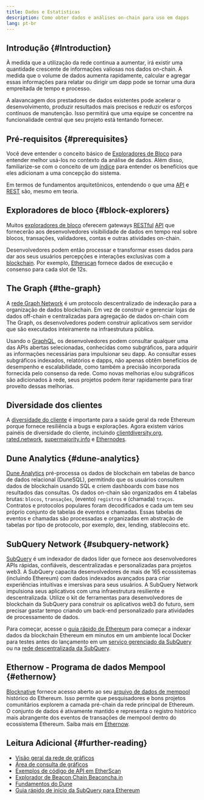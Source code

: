 ```yaml
---
title: Dados e Estatísticas
description: Como obter dados e análises on-chain para uso em dapps
lang: pt-br
---
```


## Introdução {#Introduction}

À medida que a utilização da rede continua a aumentar, irá existir uma quantidade crescente de informações valiosas nos dados on-chain. À medida que o volume de dados aumenta rapidamente, calcular e agregar essas informações para relatar ou dirigir um dapp pode se tornar uma dura empreitada de tempo e processo.

A alavancagem dos prestadores de dados existentes pode acelerar o desenvolvimento, produzir resultados mais precisos e reduzir os esforços contínuos de manutenção. Isso permitirá que uma equipe se concentre na funcionalidade central que seu projeto está tentando fornecer.

## Pré-requisitos {#prerequisites}

Você deve entender o conceito básico de [Exploradores de Bloco](/developers/docs/data-and-analytics/block-explorers/) para entender melhor usá-los no contexto da análise de dados. Além disso, familiarize-se com o conceito de um [índice](/glossary/#index) para entender os benefícios que eles adicionam a uma concepção do sistema.

Em termos de fundamentos arquitetônicos, entendendo o que uma [API](https://www.wikipedia.org/wiki/API) e [REST](https://www.wikipedia.org/wiki/Representational_state_transfer) são, mesmo em teoria.

## Exploradores de bloco {#block-explorers}

Muitos [exploradores de bloco](/developers/docs/data-and-analytics/block-explorers/) oferecem gateways [RESTful](https://www.wikipedia.org/wiki/Representational_state_transfer) [API](https://www.wikipedia.org/wiki/API) que fornecerão aos desenvolvedores visibilidade de dados em tempo real sobre blocos, transações, validadores, contas e outras atividades on-chain.

Desenvolvedores podem então processar e transformar esses dados para dar aos seus usuários percepções e interações exclusivas com a [blockchain](/glossary/#blockchain). Por exemplo, [Etherscan](https://etherscan.io) fornece dados de execução e consenso para cada slot de 12s.

## The Graph {#the-graph}

A [rede Graph Network](https://thegraph.com/) é um protocolo descentralizado de indexação para a organização de dados blockchain. Em vez de construir e gerenciar lojas de dados off-chain e centralizadas para agregação de dados on-chain com The Graph, os desenvolvedores podem construir aplicativos sem servidor que são executados inteiramente na infraestrutura pública.

Usando o [GraphQL](https://graphql.org/), os desenvolvedores podem consultar qualquer uma das APIs abertas selecionadas, conhecidas como subgráficos, para adquirir as informações necessárias para impulsionar seu dapp. Ao consultar esses subgráficos indexados, relatórios e dapps, não apenas obtêm benefícios de desempenho e escalabilidade, como também a precisão incorporada fornecida pelo consenso da rede. Como novas melhorias e/ou subgráficos são adicionados à rede, seus projetos podem iterar rapidamente para tirar proveito dessas melhorias.

## Diversidade dos clientes

A [diversidade do cliente](/developers/docs/nodes-and-clients/client-diversity/) é importante para a saúde geral da rede Ethereum porque fornece resiliência a bugs e explorações. Agora existem vários painéis de diversidade do cliente, incluindo [clientdiversity.org](https://clientdiversity.org/), [rated.network](https://www.rated.network), [supermajority.info](https://supermajority.info//) e [Ethernodes](https://ethernodes.org/).

## Dune Analytics {#dune-analytics}

[Dune Analytics](https://dune.com/) pré-processa os dados de blockchain em tabelas de banco de dados relacional (DuneSQL), permitindo que os usuários consultem dados de blockchain usando SQL e criem dashboards com base nos resultados das consultas. Os dados on-chain são organizados em 4 tabelas brutas: `blocos`, `transações`, (evento) `registros` e (chamada) `traços`. Contratos e protocolos populares foram decodificados e cada um tem seu próprio conjunto de tabelas de eventos e chamadas. Essas tabelas de eventos e chamadas são processadas e organizadas em abstração de tabelas por tipo de protocolo, por exemplo, dex, lending, stablecoins etc.

## SubQuery Network {#subquery-network}

[SubQuery](https://subquery.network/) é um indexador de dados líder que fornece aos desenvolvedores APIs rápidas, confiáveis, descentralizadas e personalizadas para projetos web3. A SubQuery capacita desenvolvedores de mais de 165 ecossistemas (incluindo Ethereum) com dados indexados avançados para criar experiências intuitivas e imersivas para seus usuários. A SubQuery Network impulsiona seus aplicativos com uma infraestrutura resiliente e descentralizada. Utilize o kit de ferramentas para desenvolvedores de blockchain da SubQuery para construir os aplicativos web3 do futuro, sem precisar gastar tempo criando um back-end personalizado para atividades de processamento de dados.

Para começar, acesse o [guia rápido de Ethereum](https://academy.subquery.network/quickstart/quickstart_chains/ethereum-gravatar.html) para começar a indexar dados da blockchain Ethereum em minutos em um ambiente local Docker para testes antes do lançamento em um [serviço gerenciado da SubQuery](https://managedservice.subquery.network/) ou na [rede descentralizada da SubQuery](https://app.subquery.network/dashboard).

## Ethernow - Programa de dados Mempool {#ethernow}
[Blocknative](https://www.blocknative.com/) fornece acesso aberto ao seu [arquivo de dados de mempool](https://www.ethernow.xyz/mempool-data-archive) histórico do Ethereum. Isso permite que pesquisadores e bons projetos comunitários explorem a camada pré-chain da rede principal de Ethereum. O conjunto de dados é ativamente mantido e representa o registro histórico mais abrangente dos eventos de transações de mempool dentro do ecossistema Ethereum. Saiba mais em [Ethernow](https://www.ethernow.xyz/).

## Leitura Adicional {#further-reading}

- [Visão geral da rede de gráficos](https://thegraph.com/docs/en/about/network/)
- [Área de consulta de gráficos](https://thegraph.com/explorer/subgraph/graphprotocol/graph-network-mainnet?version=current)
- [Exemplos de código de API em EtherScan](https://etherscan.io/apis#contracts)
- [Explorador de Beacon Chain Beaconcha.in](https://beaconcha.in)
- [Fundamentos do Dune](https://docs.dune.com/#dune-basics)
- [Guia rápido de início da SubQuery para Ethereum](https://academy.subquery.network/indexer/quickstart/quickstart_chains/ethereum-gravatar.html)
